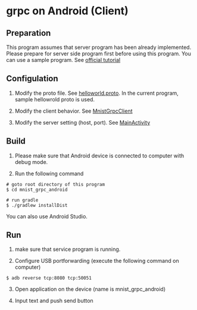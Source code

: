 # grpc on Android (Client)

## Preparation
This program assumes that server program has been already implemented.
Please prepare for server side program first before using this program.
You can use a sample program. See [official tutorial](https://grpc.io/docs/quickstart/android/)

## Configulation
1. Modify the proto file.
See [helloworld.proto](./app/src/main/proto/helloworld.proto). In the current program, sample hellowrold proto is used.

2. Modify the client behavior.
See [MnistGrpcClient](./app/src/main/kotlin/io/github/team_sippo/mnist_grpc_android/MnistGrpcClient.kt)

3. Modify the server setting (host, port).
See [MainActivity](./app/src/main/kotlin/io/github/team_sippo/mnist_grpc_android/MainActivity.kt)

## Build
1. Please make sure that Android device is connected to computer with debug mode.

2. Run the following command
```
# goto root directory of this program
$ cd mnist_grpc_android

# run gradle
$ ./gradlew installDist
```
You can also use Android Studio.

## Run
1. make sure that service program is running.

2. Configure USB portforwarding (execute the following command on computer)
```
$ adb reverse tcp:8080 tcp:50051
```
3. Open application on the device (name is mnist_grpc_android)

4. Input text and push send button

